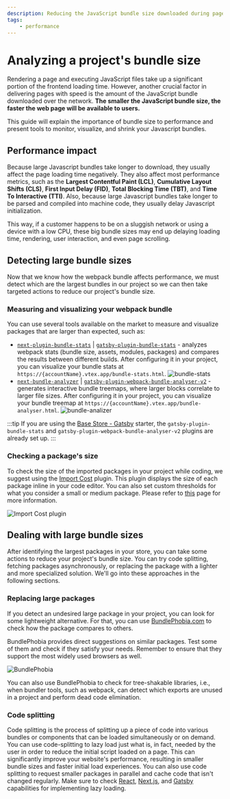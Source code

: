 ```yaml
---
description: Reducing the JavaScript bundle size downloaded during page load is essential to ensure a performant website.
tags: 
    - performance
---
```


# Analyzing a project's bundle size

Rendering a page and executing JavaScript files take up a significant portion of the frontend loading time. However, another crucial factor in delivering pages with speed is the amount of the JavaScript bundle downloaded over the network. **The smaller the JavaScript bundle size, the faster the web page will be available to users.**

This guide will explain the importance of bundle size to performance and present tools to monitor, visualize, and shrink your Javascript bundles.

## Performance impact

Because large Javascript bundles take longer to download, they usually affect the page loading time negatively. They also affect most performance metrics, such as the **Largest Contentful Paint (LCL)**, **Cumulative Layout Shifts (CLS)**, **First Input Delay (FID)**, **Total Blocking Time (TBT)**, and **Time To Interactive (TTI)**. Also, because large Javascript bundles take longer to be parsed and compiled into machine code, they usually delay Javascript initialization. 

This way, if a customer happens to be on a sluggish network or using a device with a low CPU, these big bundle sizes may end up delaying loading time, rendering, user interaction, and even page scrolling.

## Detecting large bundle sizes

Now that we know how the webpack bundle affects performance, we must detect which are the largest bundles in our project so we can then take targeted actions to reduce our project's bundle size. 

### Measuring and visualizing your webpack bundle

You can use several tools available on the market to measure and visualize packages that are larger than expected, such as:

- [`next-plugin-bundle-stats`](https://github.com/relative-ci/bundle-stats/tree/master/packages/next-plugin) | [`gatsby-plugin-bundle-stats`](https://www.gatsbyjs.com/plugins/gatsby-plugin-bundle-stats/?=bundle) - analyzes webpack stats (bundle size, assets, modules, packages) and compares the results between different builds. After configuring it in your project, you can visualize your bundle stats at `https://{accountName}.vtex.app/bundle-stats.html`.
  ![bundle-stats](https://vtexhelp.vtexassets.com/assets/docs/src/bundlestats___e6addee53a5a8168ac761af20cf2da0c.png)
- [`next-bundle-analyzer`](https://github.com/vercel/next.js/tree/canary/packages/next-bundle-analyzer) | [`gatsby-plugin-webpack-bundle-analyser-v2`](https://www.gatsbyjs.com/plugins/gatsby-plugin-webpack-bundle-analyser-v2/) - generates interactive bundle treemaps, where larger blocks correlate to larger file sizes. After configuring it in your project, you can visualize your bundle treemap at `https://{accountName}.vtex.app/bundle-analyser.html`.
  ![bundle-analizer](https://vtexhelp.vtexassets.com/assets/docs/src/bundleanalyser___24b663f19095000bb67292cf3597b082.png)

:::tip
If you are using the [Base Store - Gatsby](https://github.com/vtex-sites/gatsby.store) starter, the `gatsby-plugin-bundle-stats` and `gatsby-plugin-webpack-bundle-analyser-v2` plugins are already set up.
:::

### Checking a package's size

To check the size of the imported packages in your project while coding, we suggest using the [Import Cost](https://marketplace.visualstudio.com/items?itemName=wix.vscode-import-cost) plugin. This plugin displays the size of each package inline in your code editor. You can also set custom thresholds for what you consider a small or medium package. Please refer to [this](https://citw.dev/posts/import-cost) page for more information.

![Import Cost plugin](https://vtexhelp.vtexassets.com/assets/docs/src/importCost___470b878023d5ae278d60e99cb29b0bd6.png)

## Dealing with large bundle sizes

After identifying the largest packages in your store, you can take some actions to reduce your project's bundle size. You can try code splitting, fetching packages asynchronously, or replacing the package with a lighter and more specialized solution. We'll go into these approaches in the following sections.

### Replacing large packages

If you detect an undesired large package in your project, you can look for some lightweight alternative. For that, you can use [BundlePhobia.com](https://bundlephobia.com/) to check how the package compares to others. 

BundlePhobia provides direct suggestions on similar packages. Test some of them and check if they satisfy your needs. Remember to ensure that they support the most widely used browsers as well.

![BundlePhobia](https://vtexhelp.vtexassets.com/assets/docs/src/bundlephobia___f0a53074bbc903ecf86116ee5103abb8.png)

You can also use BundlePhobia to check for tree-shakable libraries, i.e., when bundler tools, such as webpack, can detect which exports are unused in a project and perform dead code elimination.

### Code splitting

Code splitting is the process of splitting up a piece of code into various bundles or components that can be loaded simultaneously or on demand. You can use code-splitting to lazy load just what is, in fact, needed by the user in order to reduce the initial script loaded on a page. This can significantly improve your website's performance, resulting in smaller bundle sizes and faster initial load experiences. You can also use code splitting to request smaller packages in parallel and cache code that isn't changed regularly. Make sure to check [React](https://reactjs.org/docs/code-splitting.html#reactlazy), [Next.js](https://nextjs.org/docs/advanced-features/dynamic-import), and [Gatsby](https://www.gatsbyjs.com/docs/how-code-splitting-works/) capabilities for implementing lazy loading.